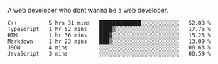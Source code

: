 A web developer who dont wanna be a web developer.

<!--START_SECTION:waka-->

```text
C++          5 hrs 31 mins   █████████████░░░░░░░░░░░░   52.08 %
TypeScript   1 hr 52 mins    ████▒░░░░░░░░░░░░░░░░░░░░   17.76 %
HTML         1 hr 36 mins    ███▓░░░░░░░░░░░░░░░░░░░░░   15.23 %
Markdown     1 hr 23 mins    ███▒░░░░░░░░░░░░░░░░░░░░░   13.09 %
JSON         4 mins          ░░░░░░░░░░░░░░░░░░░░░░░░░   00.63 %
JavaScript   3 mins          ░░░░░░░░░░░░░░░░░░░░░░░░░   00.59 %
```

<!--END_SECTION:waka-->
